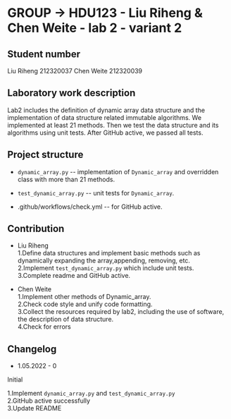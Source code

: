 # GROUP -> HDU123 - Liu Riheng & Chen Weite - lab 2 - variant 2

## Student number

Liu Riheng 212320037
Chen Weite 212320039

## Laboratory work description

Lab2 includes the definition of dynamic array data structure
and the implementation of
data structure related immutable algorithms.
We implemented at least 21 methods. Then we test the data structure
and its algorithms using unit tests.
After GitHub active, we passed all tests.

## Project structure

- `dynamic_array.py` -- implementation of `Dynamic_array`
  and overridden class with more than 21 methods.

- `test_dynamic_array.py` -- unit tests for `Dynamic_array`.

- .github/workflows/check.yml -- for GitHub active.

## Contribution

- Liu Riheng  
  1.Define data structures and implement basic methods such as 
    dynamically expanding the array,appending, removing, etc.  
  2.Implement `test_dynamic_array.py` which include unit tests.  
  3.Complete readme and GitHub active.  

- Chen Weite  
  1.Implement other methods of Dynamic_array.  
  2.Check code style and unify code formatting.  
  3.Collect the resources required by lab2, including the use of software,
    the description of data structure.  
  4.Check for errors<br>

## Changelog

- 1.05.2022 - 0

Initial

1.Implement `dynamic_array.py` and `test_dynamic_array.py`  
2.GitHub active successfully  
3.Update README  
